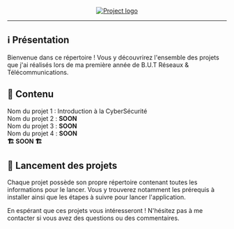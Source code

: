 <p align="center">
  <a href="" rel="noopener">
 <img src="https://imgur.com/EIKkska.png" alt="Project logo"></a>
</p>

<div align="center">

</div>

---

## ℹ️ Présentation
Bienvenue dans ce répertoire ! Vous y découvrirez l'ensemble des projets que j'ai réalisés lors de ma première année de B.U.T Réseaux & Télécommunications.

## 📁 Contenu
Nom du projet 1 : Introduction à la CyberSécurité </br>
Nom du projet 2 : **SOON** </br>
Nom du projet 3 : **SOON** </br>
Nom du projet 4 : **SOON** </br>
**🏗️ SOON 🏗️**

## 🚀 Lancement des projets
Chaque projet possède son propre répertoire contenant toutes les informations pour le lancer. Vous y trouverez notamment les prérequis à installer ainsi que les étapes à suivre pour lancer l'application.

En espérant que ces projets vous intéresseront ! N'hésitez pas à me contacter si vous avez des questions ou des commentaires.

